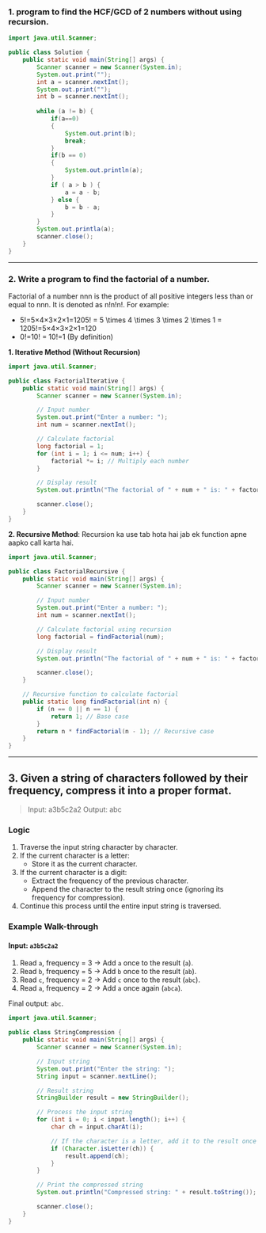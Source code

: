### 1.  program to find the HCF/GCD of 2 numbers without using recursion.

```java
import java.util.Scanner;

public class Solution {
	public static void main(String[] args) {
		Scanner scanner = new Scanner(System.in);
		System.out.print("");
		int a = scanner.nextInt();
		System.out.print("");
		int b = scanner.nextInt();
		
		while (a != b) {
			if(a==0)
			{
				System.out.print(b);
				break;
			}
			if(b == 0)
			{
				System.out.println(a);
			}
			if ( a > b ) {
				a = a - b;
			} else {
				b = b - a; 
			}
		}
		System.out.printla(a);
		scanner.close();
	}
}
```

---
### 2.  Write a program to find the factorial of a number.

Factorial of a number nnn is the product of all positive integers less than or equal to nnn. It is denoted as n!n!n!. For example:

- 5!=5×4×3×2×1=1205! = 5 \times 4 \times 3 \times 2 \times 1 = 1205!=5×4×3×2×1=120
- 0!=10! = 10!=1 (By definition)


**1. Iterative Method (Without Recursion)**

```java
import java.util.Scanner;

public class FactorialIterative {
    public static void main(String[] args) {
        Scanner scanner = new Scanner(System.in);

        // Input number
        System.out.print("Enter a number: ");
        int num = scanner.nextInt();

        // Calculate factorial
        long factorial = 1;
        for (int i = 1; i <= num; i++) {
            factorial *= i; // Multiply each number
        }

        // Display result
        System.out.println("The factorial of " + num + " is: " + factorial);

        scanner.close();
    }
}
```

 **2. Recursive Method**:
Recursion ka use tab hota hai jab ek function apne aapko call karta hai.

```java
import java.util.Scanner;

public class FactorialRecursive {
    public static void main(String[] args) {
        Scanner scanner = new Scanner(System.in);

        // Input number
        System.out.print("Enter a number: ");
        int num = scanner.nextInt();

        // Calculate factorial using recursion
        long factorial = findFactorial(num);

        // Display result
        System.out.println("The factorial of " + num + " is: " + factorial);

        scanner.close();
    }

    // Recursive function to calculate factorial
    public static long findFactorial(int n) {
        if (n == 0 || n == 1) {
            return 1; // Base case
        }
        return n * findFactorial(n - 1); // Recursive case
    }
}
```

---
## 3. Given a string of characters followed by their frequency, compress it into a proper format.

>Input: 
	a3b5c2a2
>Output:
	abc


### **Logic**

1. Traverse the input string character by character.
2. If the current character is a letter:
    - Store it as the current character.
3. If the current character is a digit:
    - Extract the frequency of the previous character.
    - Append the character to the result string once (ignoring its frequency for compression).
4. Continue this process until the entire input string is traversed.

### **Example Walk-through**

#### Input: `a3b5c2a2`

1. Read `a`, frequency = 3 → Add `a` once to the result (`a`).
2. Read `b`, frequency = 5 → Add `b` once to the result (`ab`).
3. Read `c`, frequency = 2 → Add `c` once to the result (`abc`).
4. Read `a`, frequency = 2 → Add `a` once again (`abca`).

Final output: `abc`.

```java
import java.util.Scanner;

public class StringCompression {
    public static void main(String[] args) {
        Scanner scanner = new Scanner(System.in);

        // Input string
        System.out.print("Enter the string: ");
        String input = scanner.nextLine();

        // Result string
        StringBuilder result = new StringBuilder();

        // Process the input string
        for (int i = 0; i < input.length(); i++) {
            char ch = input.charAt(i);

            // If the character is a letter, add it to the result once
            if (Character.isLetter(ch)) {
                result.append(ch);
            }
        }

        // Print the compressed string
        System.out.println("Compressed string: " + result.toString());

        scanner.close();
    }
}
```